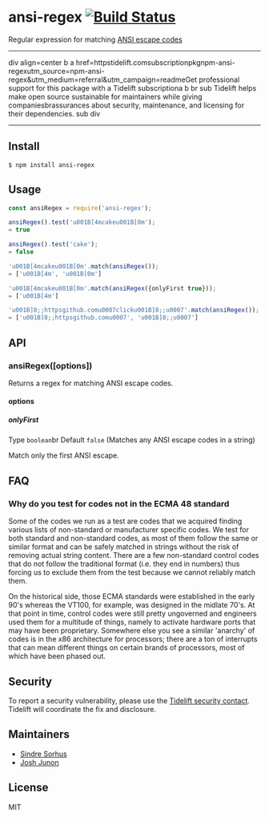 # ansi-regex [![Build Status](httpstravis-ci.orgchalkansi-regex.svgbranch=master)](httpstravis-ci.orgchalkansi-regex)

 Regular expression for matching [ANSI escape codes](httpsen.wikipedia.orgwikiANSI_escape_code)

---

div align=center
	b
		a href=httpstidelift.comsubscriptionpkgnpm-ansi-regexutm_source=npm-ansi-regex&utm_medium=referral&utm_campaign=readmeGet professional support for this package with a Tidelift subscriptiona
	b
	br
	sub
		Tidelift helps make open source sustainable for maintainers while giving companiesbrassurances about security, maintenance, and licensing for their dependencies.
	sub
div

---


## Install

```
$ npm install ansi-regex
```


## Usage

```js
const ansiRegex = require('ansi-regex');

ansiRegex().test('u001B[4mcakeu001B[0m');
= true

ansiRegex().test('cake');
= false

'u001B[4mcakeu001B[0m'.match(ansiRegex());
= ['u001B[4m', 'u001B[0m']

'u001B[4mcakeu001B[0m'.match(ansiRegex({onlyFirst true}));
= ['u001B[4m']

'u001B]8;;httpsgithub.comu0007clicku001B]8;;u0007'.match(ansiRegex());
= ['u001B]8;;httpsgithub.comu0007', 'u001B]8;;u0007']
```


## API

### ansiRegex([options])

Returns a regex for matching ANSI escape codes.

#### options

##### onlyFirst

Type `boolean`br
Default `false` (Matches any ANSI escape codes in a string)

Match only the first ANSI escape.


## FAQ

### Why do you test for codes not in the ECMA 48 standard

Some of the codes we run as a test are codes that we acquired finding various lists of non-standard or manufacturer specific codes. We test for both standard and non-standard codes, as most of them follow the same or similar format and can be safely matched in strings without the risk of removing actual string content. There are a few non-standard control codes that do not follow the traditional format (i.e. they end in numbers) thus forcing us to exclude them from the test because we cannot reliably match them.

On the historical side, those ECMA standards were established in the early 90's whereas the VT100, for example, was designed in the midlate 70's. At that point in time, control codes were still pretty ungoverned and engineers used them for a multitude of things, namely to activate hardware ports that may have been proprietary. Somewhere else you see a similar 'anarchy' of codes is in the x86 architecture for processors; there are a ton of interrupts that can mean different things on certain brands of processors, most of which have been phased out.


## Security

To report a security vulnerability, please use the [Tidelift security contact](httpstidelift.comsecurity). Tidelift will coordinate the fix and disclosure.


## Maintainers

- [Sindre Sorhus](httpsgithub.comsindresorhus)
- [Josh Junon](httpsgithub.comqix-)


## License

MIT